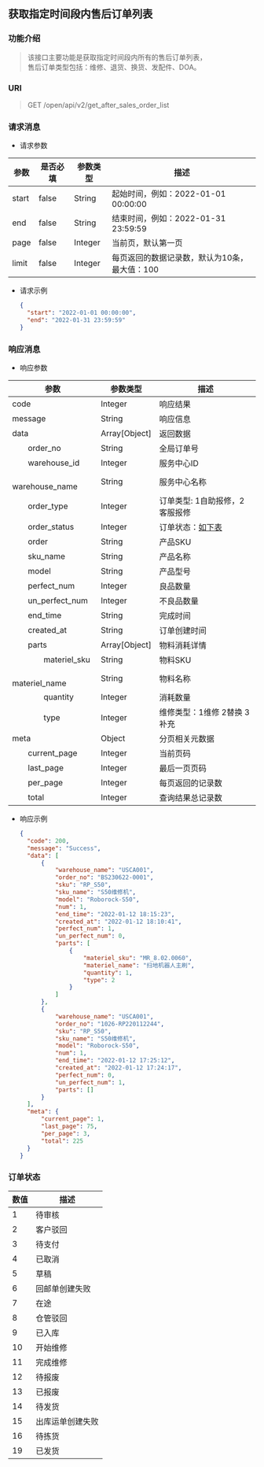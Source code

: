 ## 获取指定时间段内售后订单列表

### 功能介绍

> 该接口主要功能是获取指定时间段内所有的售后订单列表，  
> 售后订单类型包括：维修、退货、换货、发配件、DOA。

### URI

> GET /open/api/v2/get_after_sales_order_list

### 请求消息

- 请求参数

| 参数    | 是否必填  | 参数类型    | 描述                          |
|-------|-------|---------|-----------------------------|
| start | false | String  | 起始时间，例如：2022-01-01 00:00:00 |
| end   | false | String  | 结束时间，例如：2022-01-31 23:59:59 |
| page  | false | Integer | 当前页，默认第一页                   |
| limit | false | Integer | 每页返回的数据记录数，默认为10条，最大值：100   |

- 请求示例
  ```json
  {
    "start": "2022-01-01 00:00:00",
    "end": "2022-01-31 23:59:59"
  }
  ```

### 响应消息

- 响应参数

| 参数                                    | 参数类型            | 描述                                               |
|---------------------------------------|-----------------|--------------------------------------------------|
| code                                  | Integer         | 响应结果                                             |
| message                               | String          | 响应信息                                             |
| data                                  | Array\[Object\] | 返回数据                                             |
| &emsp;&emsp;order_no                  | String          | 全局订单号                                            |
| &emsp;&emsp;warehouse_id              | Integer         | 服务中心ID                                           |
| &emsp;&emsp;warehouse_name            | String          | 服务中心名称                                           |
| &emsp;&emsp;order_type                | Integer         | 订单类型: 1自助报修，2客服报修                                |
| &emsp;&emsp;order_status              | Integer         | 订单状态：[如下表](./get_after_sales_order_list.md#订单状态) |
| &emsp;&emsp;order                     | String          | 产品SKU                                            |
| &emsp;&emsp;sku_name                  | String          | 产品名称                                             |
| &emsp;&emsp;model                     | String          | 产品型号                                             |
| &emsp;&emsp;perfect_num               | Integer         | 良品数量                                             |
| &emsp;&emsp;un_perfect_num            | Integer         | 不良品数量                                            |
| &emsp;&emsp;end_time                  | String          | 完成时间                                             |
| &emsp;&emsp;created_at                | String          | 订单创建时间                                           |
| &emsp;&emsp;parts                     | Array\[Object\] | 物料消耗详情                                           |
| &emsp;&emsp;&emsp;&emsp;materiel_sku  | String          | 物料SKU                                            |
| &emsp;&emsp;&emsp;&emsp;materiel_name | String          | 物料名称                                             |
| &emsp;&emsp;&emsp;&emsp;quantity      | Integer         | 消耗数量                                             |
| &emsp;&emsp;&emsp;&emsp;type          | Integer         | 维修类型：1维修 2替换 3补充                                 |
| meta                                  | Object          | 分页相关元数据                                          |
| &emsp;&emsp;current_page              | Integer         | 当前页码                                             |
| &emsp;&emsp;last_page                 | Integer         | 最后一页页码                                           |
| &emsp;&emsp;per_page                  | Integer         | 每页返回的记录数                                         |
| &emsp;&emsp;total                     | Integer         | 查询结果总记录数                                         |

- 响应示例
  ```json
  {
    "code": 200,
    "message": "Success",
    "data": [
        {
            "warehouse_name": "USCA001",
            "order_no": "BS230622-0001",
            "sku": "RP_S50",
            "sku_name": "S50维修机",
            "model": "Roborock-S50",
            "num": 1,
            "end_time": "2022-01-12 18:15:23",
            "created_at": "2022-01-12 18:10:41",
            "perfect_num": 1,
            "un_perfect_num": 0,
            "parts": [
                {
                    "materiel_sku": "MR_8.02.0060",
                    "materiel_name": "扫地机器人主刷",
                    "quantity": 1,
                    "type": 2
                }
            ]
        },
        {
            "warehouse_name": "USCA001",
            "order_no": "1026-RP220112244",
            "sku": "RP_S50",
            "sku_name": "S50维修机",
            "model": "Roborock-S50",
            "num": 1,
            "end_time": "2022-01-12 17:25:12",
            "created_at": "2022-01-12 17:24:17",
            "perfect_num": 0,
            "un_perfect_num": 1,
            "parts": []
        }
    ],
    "meta": {
        "current_page": 1,
        "last_page": 75,
        "per_page": 3,
        "total": 225
    }
  }
  ```

### 订单状态

| 数值  | 描述       |
|-----|----------|
| 1   | 待审核      |
| 2   | 客户驳回     |
| 3   | 待支付      |
| 4   | 已取消      |
| 5   | 草稿       |
| 6   | 回邮单创建失败  |
| 7   | 在途       |
| 8   | 仓管驳回     |
| 9   | 已入库      |
| 10  | 开始维修     |
| 11  | 完成维修     |
| 12  | 待报废      |
| 13  | 已报废      |
| 14  | 待发货      |
| 15  | 出库运单创建失败 |
| 16  | 待拣货      |
| 19  | 已发货      |

